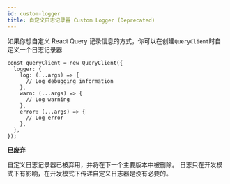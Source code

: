 ```yaml
---
id: custom-logger
title: 自定义日志记录器 Custom Logger (Deprecated)
---
```


如果你想自定义 React Query 记录信息的方式，你可以在创建`QueryClient`时自定义一个日志记录器

```tsx
const queryClient = new QueryClient({
  logger: {
    log: (...args) => {
      // Log debugging information
    },
    warn: (...args) => {
      // Log warning
    },
    error: (...args) => {
      // Log error
    },
  },
});
```

**已废弃**

自定义日志记录器已被弃用，并将在下一个主要版本中被删除。
日志只在开发模式下有影响，在开发模式下传递自定义日志器是没有必要的。
